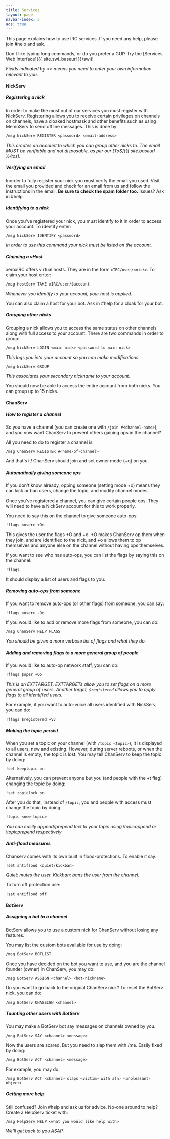 ```yaml
---
title: Services
layout: page
navbar-index: 5
ads: true
---
```


This page explains how to use IRC services. If you need any help, please join #help and ask.

Don't like typing long commands, or do you prefer a GUI? Try the [Services Web Interface]({{ site.swi_baseurl }}/swi)!

*Fields indicated by <> means you need to enter your own information relevant to you.*

#### NickServ

##### Registering a nick

In order to make the most out of our services you must register with NickServ. Registering allows you to receive certain privileges on channels on channels, have a cloaked hostmask and other benefits such as using MemoServ to send offline messages. This is done by:

~~~
/msg NickServ REGISTER <password> <email-address>
~~~

*This creates an account to which you can group other nicks to. The email MUST be verifiable and not disposable, as per our [ToS]({{ site.baseurl }}/tos).*

##### Verifying an email

Inorder to fully register your nick you must verify the email you used. Visit the email you provided and check for an email from us and follow the instructions in the email. **Be sure to check the spam folder too.** Issues? Ask in #help.

##### Identifying to a nick

Once you've registered your nick, you must identify to it in order to access your account. To identify enter:

~~~
/msg NickServ IDENTIFY <password>
~~~

*In order to use this command your nick must be listed on the account.*

##### Claiming a vHost

xeroxIRC offers virtual hosts. They are in the form `xIRC/user/<nick>`. To claim your host enter:

~~~
/msg HostServ TAKE xIRC/user/$account
~~~

*Whenever you identify to your account, your host is applied.*

You can also claim a host for your bot. Ask in #help for a cloak for your bot.

##### Grouping other nicks

Grouping a nick allows you to access the same status on other channels along with full access to your account. There are two commands in order to group:

~~~
/msg NickServ LOGIN <main nick> <password to main nick>
~~~

*This logs you into your account so you can make modifications.*

~~~
/msg NickServ GROUP
~~~

*This associates your secondary nickname to your account.*

You should now be able to access the entire account from both nicks. You can group up to 15 nicks.

#### ChanServ

##### How to register a channel

So you have a channel (you can create one with `/join #<channel-name>`), and you now want ChanServ to prevent others gaining ops in the channel?

All you need to do to register a channel is:

~~~
/msg ChanServ REGISTER #<name-of-channel>
~~~

And that's it! ChanServ should join and set owner mode (+q) on you.

##### Automatically giving someone ops

If you don't know already, opping someone (setting mode +o) means they can kick or ban users, change the topic, and modify channel modes.

Once you've registered a channel, you can give certain people ops. They will need to have a NickServ account for this to work properly.

You need to say this on the channel to give someone auto-ops:

~~~
!flags <user> +Oo
~~~

This gives the user the flags +O and +o. +O makes ChanServ op them when they join, and are identified to the nick, and +o allows them to op themselves and anyone else on the channel without having ops themselves.

If you want to see who has auto-ops, you can list the flags by saying this on the channel:

~~~
!flags
~~~

It should display a list of users and flags to you.

##### Removing auto-ops from someone

If you want to remove auto-ops (or other flags) from someone, you can say:

~~~
!flags <user> -Oo
~~~

If you would like to add or remove more flags from someone, you can do:

~~~
/msg ChanServ HELP FLAGS
~~~

*You should be given a more verbose list of flags and what they do.*

##### Adding and removing flags to a more general group of people

If you would like to auto-op network staff, you can do:

~~~
!flags $oper +Oo
~~~

*This is an EXTTARGET. EXTTARGETs allow you to set flags on a more general group of users. Another target,  `$registered` allows you to apply flags to all identified users.*

For example, if you want to auto-voice all users identified with NickServ, you can do:

~~~
!flags $registered +Vv
~~~

##### Making the topic persist

When you set a topic on your channel (with `/topic <topic>`), it is displayed to all users, new and existing. However, during server reboots, or when the channel is empty, the topic is lost. You may tell ChanServ to keep the topic by doing:

~~~
!set keeptopic on
~~~

Alternatively, you can prevent anyone but you (and people with the +t flag) changing the topic by doing:

~~~
!set topiclock on
~~~

After you do that, instead of `/topic`, you and people with access must change the topic by doing:

~~~
!topic <new-topic>
~~~

*You can easily append/prepend text to your topic using !topicappend or !topicprepend respectively*

##### Anti-flood measures

Chanserv comes with its own built in flood-protections. To enable it say:

~~~
!set antiflood <quiet/kickban>
~~~

*Quiet: mutes the user.*
*Kickban: bans the user from the channel.*

To turn off protection use:

~~~
!set antiflood off
~~~

#### BotServ

##### Assigning a bot to a channel

BotServ allows you to use a custom nick for ChanServ without losing any features.

You may list the custom bots available for use by doing:

~~~
/msg BotServ BOTLIST
~~~

Once you have decided on the bot you want to use, and you are the channel founder (owner) in ChanServ, you may do:

~~~
/msg BotServ ASSIGN <channel> <bot-nickname>
~~~

Do you want to go back to the original ChanServ nick? To reset the BotServ nick, you can do:

~~~
/msg BotServ UNASSIGN <channel>
~~~

##### Taunting other users with BotServ

You may make a BotServ bot say messages on channels owned by you.

~~~
/msg BotServ SAY <channel> <message>
~~~

Now the users are scared. But you need to slap them with /me. Easily fixed by doing:

~~~
/msg BotServ ACT <channel> <message>
~~~

For example, you may do:

~~~
/msg BotServ ACT <channel> slaps <victim> with a(n) <unpleasant-object>
~~~

##### Getting more help

Still confused? Join #help and ask us for advice. No-one around to help? Create a HelpServ ticket with:

~~~
/msg HelpServ HELP <what you would like help with>
~~~

*We'll get back to you ASAP.*
